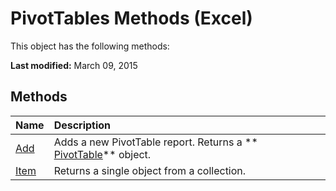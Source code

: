 
# PivotTables Methods (Excel)
This object has the following methods:

 **Last modified:** March 09, 2015


## Methods



|**Name**|**Description**|
|:-----|:-----|
| [Add](3b830532-e834-81c8-dd5e-a43ed2efc269.md)|Adds a new PivotTable report. Returns a  ** [PivotTable](a9c1d4a0-78a9-f9a6-6daf-91cb63e45842.md)** object.|
| [Item](1bdc8558-ec67-2823-fd02-ecd5ae4ecee6.md)|Returns a single object from a collection.|
